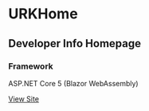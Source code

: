 # URKHome

## Developer Info Homepage

### Framework
ASP.NET Core 5 (Blazor WebAssembly)

[View Site](https://urkhome.azurewebsites.net)
